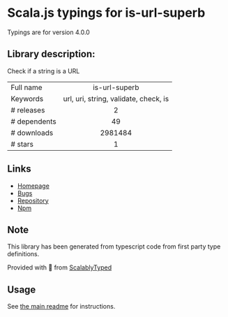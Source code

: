
# Scala.js typings for is-url-superb

Typings are for version 4.0.0

## Library description:
Check if a string is a URL

|                    |                 |
| ------------------ | :-------------: |
| Full name          | is-url-superb |
| Keywords           | url, uri, string, validate, check, is |
| # releases         | 2 |
| # dependents       | 49 |
| # downloads        | 2981484 |
| # stars            | 1 |

## Links
- [Homepage](https://github.com/sindresorhus/is-url-superb#readme)
- [Bugs](https://github.com/sindresorhus/is-url-superb/issues)
- [Repository](https://github.com/sindresorhus/is-url-superb)
- [Npm](https://www.npmjs.com/package/is-url-superb)
    


## Note
This library has been generated from typescript code from first party type definitions.

Provided with :purple_heart: from [ScalablyTyped](https://github.com/oyvindberg/ScalablyTyped)

## Usage
See [the main readme](../../readme.md) for instructions.


